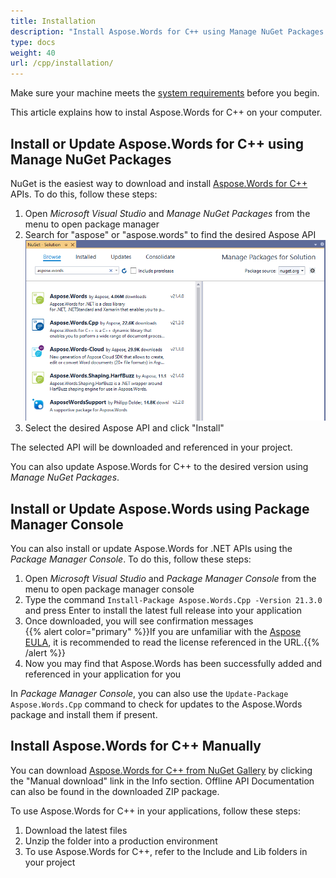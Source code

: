 ```yaml
---
title: Installation
description: "Install Aspose.Words for C++ using Manage NuGet Packages or Package Manager Console, as well as manual installer."
type: docs
weight: 40
url: /cpp/installation/
---
```


Make sure your machine meets the [system requirements](https://docs.aspose.com/words/cpp/system-requirements/) before you begin.

This article explains how to instal Aspose.Words for C++ on your computer.

## Install or Update Aspose.Words for C++ using Manage NuGet Packages

NuGet is the easiest way to download and install [Aspose.Words for C++](https://www.nuget.org/packages/Aspose.Words.Cpp) APIs. To do this, follow these steps:

1. Open *Microsoft Visual Studio* and *Manage NuGet Packages* from the menu to open package manager
2. Search for "aspose" or "aspose.words" to find the desired Aspose API<br>
   <img src="aspose-words-nuget.PNG" alt="aspose-words-cpp-nuget" style="width:800px"/>
3. Select the desired Aspose API and click "Install"

The selected API will be downloaded and referenced in your project.

You can also update Aspose.Words for C++ to the desired version using *Manage NuGet Packages*.

## Install or Update Aspose.Words using Package Manager Console

You can also install or update Aspose.Words for .NET APIs using the *Package Manager Console*. To do this, follow these steps:

1. Open *Microsoft Visual Studio* and *Package Manager Console* from the menu to open package manager console
2. Type the command `Install-Package Aspose.Words.Cpp -Version 21.3.0` and press Enter to install the latest full release into your application
3. Once downloaded, you will see confirmation messages<br>
   {{% alert color="primary" %}}If you are unfamiliar with the [Aspose EULA](https://about.aspose.com/legal/eula), it is recommended to read the license referenced in the URL.{{% /alert %}}
4. Now you may find that Aspose.Words has been successfully added and referenced in your application for you

In *Package Manager Console*, you can also use the `Update-Package Aspose.Words.Cpp` command to check for updates to the Aspose.Words package and install them if present.

## Install Aspose.Words for C++ Manually

You can download [Aspose.Words for C++ from NuGet Gallery](https://www.nuget.org/packages/Aspose.Words.Cpp/) by clicking the "Manual download" link in the Info section. Offline API Documentation can also be found in the downloaded ZIP package.

To use Aspose.Words for C++ in your applications, follow these steps:

1. Download the latest files
2. Unzip the folder into a production environment
3. To use Aspose.Words for C++, refer to the Include and Lib folders in your project